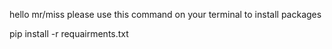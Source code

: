 hello mr/miss please use this command on your terminal to install packages

pip install -r requairments.txt

